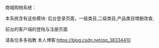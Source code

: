 
商城购物系统：

本系统含有这些模块:
后台登录页面，一级类目,二级类目,产品类目增删改查,


前台的客户端的登陆与注册页面

请各位多多指教
本人博客:https://blog.csdn.net/qq_38334410
